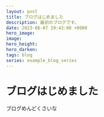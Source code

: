 ```yaml
---
layout: post
title: ブログはじめました
description: 最初のブログです。
date: 2023-06-07 19:43:00 +0900
hero_image: 
image: 
hero_height: 
hero_darken: 
tags: blog
series: example_blog_series
---
```


# ブログはじめました

ブログめんどくさいな
